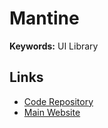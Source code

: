 # Mantine

<!--
https://github.com/civitai/civitai
https://github.com/paralect/ship
https://github.com/Crossbell-Box/crossbell.io

https://app.saturation.io/bruno-wego
-->

**Keywords:** UI Library

## Links

- [Code Repository](https://github.com/mantinedev/mantine)
- [Main Website](https://mantine.dev)
